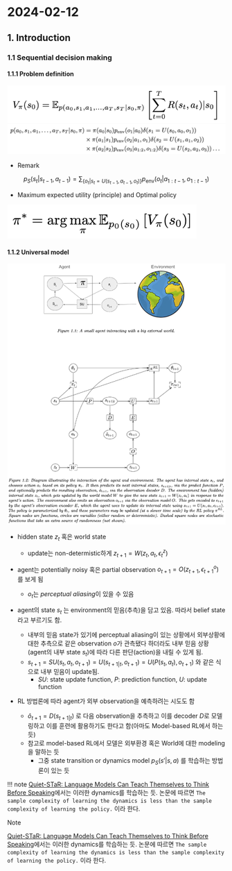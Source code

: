 # 2024-02-12
## 1. Introduction

### 1.1 Sequential decision making
#### 1.1.1 Problem definition
![Pasted image 20250211093756.png](attachments/Pasted%20image%2020250211093756.png)
![Pasted image 20250211093819.png](attachments/Pasted%20image%2020250211093819.png)

- Remark

$$
p_{S}(s_t|s_{t-1},a_{t-1})=\sum_{\lbrace o_t|s_t=U(s_{t-1},a_{t-1},o_t)\rbrace} p_{\text{env}}(o_t | a_{1:t-1}, o_{1:t-1})
$$

- Maximum expected utility (principle) and Optimal policy

![Pasted image 20250211093735.png](attachments/Pasted%20image%2020250211093735.png)
#### 1.1.2 Universal model
![Pasted image 20250211103219.png](attachments/Pasted%20image%2020250211103219.png)


- hidden state $z_t$ 혹은 world state
	- update는 non-determistic하게 $z_{t+1}=W(z_t,a_t,\epsilon_t^z)$ 
	
- agent는 potentially noisy 혹은 partial observation $o_{t+1}=O(z_{t+1},\epsilon_{t+1}^o)$ 를 보게 됨
	- $o_t$는 *perceptual aliasing*이 있을 수 있음
	
- agent의 state $s_t$ 는 environment의 믿음(추측)을 담고 있음. 따라서 belief state 라고 부르기도 함.
	- 내부의 믿음 state가 있기에 perceptual aliasing이 있는 상황에서 외부상황에 대한 추측으로 같은 observation $o$가 관측됐다 하더라도 내부 믿음 상황(agent의 내부 state $s_t$)에 따라 다른 판단(action)을 내릴 수 있게 됨.
	- $s_{t+1}=SU(s_t,a_t,o_{t+1})=U(s_{t+1|t},o_{t+1})=U(P(s_t,a_t),o_{t+1})$ 와 같은 식으로 내부 믿음이 update됨.
		- $SU$: state update function, $P$: prediction function, $U$: update function

- RL 방법론에 따라 agent가 외부 observation을 예측하려는 시도도 함
	- $\hat{o}_{t+1}=D(s_{t+1|t})$ 로 다음 observation을 추측하고 이를 decoder $D$로 모델링하고 이를 훈련에 활용하기도 한다고 함(아마도 Model-based RL에서 하는듯)
	- 참고로 model-based RL에서 모델은 외부환경 혹은 World에 대한 modeling을 말하는 듯
		- 그중 state transition or dynamics model $p_S(s'|s,a)$ 를 학습하는 방법론이 있는 듯

!!! note
	 [Quiet-STaR: Language Models Can Teach Themselves to Think Before Speaking](https://arxiv.org/abs/2403.09629)에서는 이러한 dynamics를 학습하는 듯. 논문에 따르면 `The sample complexity of learning the dynamics is less than the sample complexity of learning the policy.` 이라 한다.


> [!NOTE]
>  [Quiet-STaR: Language Models Can Teach Themselves to Think Before Speaking](https://arxiv.org/abs/2403.09629)에서는 이러한 dynamics를 학습하는 듯. 논문에 따르면 `The sample complexity of learning the dynamics is less than the sample complexity of learning the policy.` 이라 한다.
